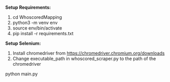 **Setup Requirements:**
1. cd WhoscoredMapping
2. python3 -m venv env
3. source env/bin/activate
4. pip install -r requirements.txt

**Setup Selenium:**
1. Install chromedriver from https://chromedriver.chromium.org/downloads
2. Change executable_path in whoscored_scraper.py to the path of the chromedriver

python main.py